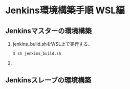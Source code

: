 # Jenkins環境構築手順 WSL編

## Jenkinsマスターの環境構築

1. jenkins_build.shをWSL上で実行する。  

   ```
   $ sh jenkins_build.sh
   ```

2. 

## Jenkinsスレーブの環境構築

